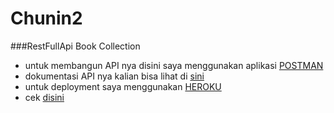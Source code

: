 # Chunin2

###RestFullApi Book Collection
* untuk membangun API nya disini saya menggunakan aplikasi [POSTMAN](https://www.postman.com/)
* dokumentasi API nya kalian bisa lihat di [sini](https://documenter.getpostman.com/view/13835264/TWDWKxch)
* untuk deployment saya menggunakan [HEROKU](https://dashboard.heroku.com/apps)
* cek [disini](https://dashboard.heroku.com/apps)